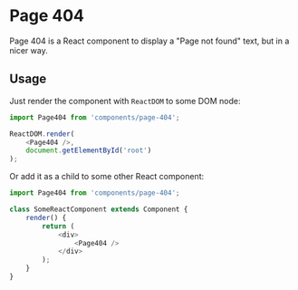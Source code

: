 Page 404
========

Page 404 is a React component to display a "Page not found" text, but in a nicer way.

## Usage

Just render the component with `ReactDOM` to some DOM node:

```js
import Page404 from 'components/page-404';

ReactDOM.render(
    <Page404 />,
    document.getElementById('root')
);

```

Or add it as a child to some other React component:

```js
import Page404 from 'components/page-404';

class SomeReactComponent extends Component {
    render() {
        return (
            <div>
                <Page404 />
            </div>
        );
    }
}
```